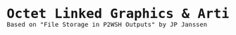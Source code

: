 <pre><p><strong style="font-size:30px;">Octet Linked Graphics & Artifacts</strong><br/>Based on "File Storage in P2WSH Outputs" by JP Janssen</p></pre>
